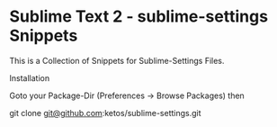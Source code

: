 Sublime Text 2 - sublime-settings Snippets
=======================

This is a Collection of Snippets for Sublime-Settings Files.

Installation

Goto your Package-Dir (Preferences -> Browse Packages) then

git clone git@github.com:ketos/sublime-settings.git
